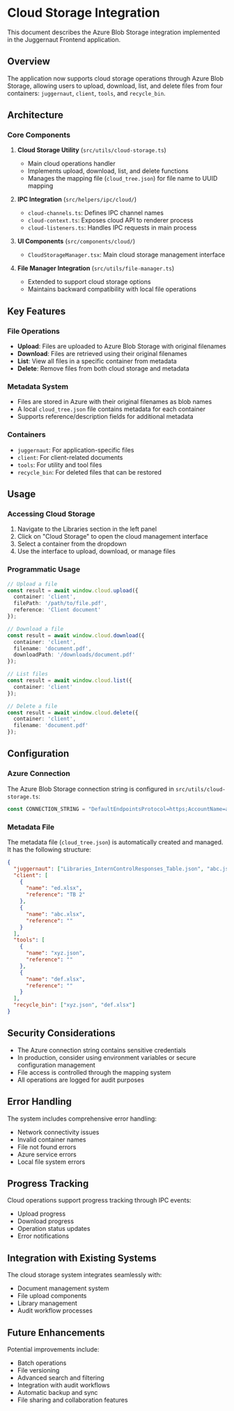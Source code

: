 # Cloud Storage Integration

This document describes the Azure Blob Storage integration implemented in the Juggernaut Frontend application.

## Overview

The application now supports cloud storage operations through Azure Blob Storage, allowing users to upload, download, list, and delete files from four containers: `juggernaut`, `client`, `tools`, and `recycle_bin`.

## Architecture

### Core Components

1. **Cloud Storage Utility** (`src/utils/cloud-storage.ts`)
   - Main cloud operations handler
   - Implements upload, download, list, and delete functions
   - Manages the mapping file (`cloud_tree.json`) for file name to UUID mapping

2. **IPC Integration** (`src/helpers/ipc/cloud/`)
   - `cloud-channels.ts`: Defines IPC channel names
   - `cloud-context.ts`: Exposes cloud API to renderer process
   - `cloud-listeners.ts`: Handles IPC requests in main process

3. **UI Components** (`src/components/cloud/`)
   - `CloudStorageManager.tsx`: Main cloud storage management interface

4. **File Manager Integration** (`src/utils/file-manager.ts`)
   - Extended to support cloud storage options
   - Maintains backward compatibility with local file operations

## Key Features

### File Operations
- **Upload**: Files are uploaded to Azure Blob Storage with original filenames
- **Download**: Files are retrieved using their original filenames
- **List**: View all files in a specific container from metadata
- **Delete**: Remove files from both cloud storage and metadata

### Metadata System
- Files are stored in Azure with their original filenames as blob names
- A local `cloud_tree.json` file contains metadata for each container
- Supports reference/description fields for additional metadata

### Containers
- `juggernaut`: For application-specific files
- `client`: For client-related documents
- `tools`: For utility and tool files
- `recycle_bin`: For deleted files that can be restored

## Usage

### Accessing Cloud Storage
1. Navigate to the Libraries section in the left panel
2. Click on "Cloud Storage" to open the cloud management interface
3. Select a container from the dropdown
4. Use the interface to upload, download, or manage files

### Programmatic Usage
```typescript
// Upload a file
const result = await window.cloud.upload({
  container: 'client',
  filePath: '/path/to/file.pdf',
  reference: 'Client document'
});

// Download a file
const result = await window.cloud.download({
  container: 'client',
  filename: 'document.pdf',
  downloadPath: '/downloads/document.pdf'
});

// List files
const result = await window.cloud.list({
  container: 'client'
});

// Delete a file
const result = await window.cloud.delete({
  container: 'client',
  filename: 'document.pdf'
});
```

## Configuration

### Azure Connection
The Azure Blob Storage connection string is configured in `src/utils/cloud-storage.ts`:
```typescript
const CONNECTION_STRING = "DefaultEndpointsProtocol=https;AccountName=auditfirmone;AccountKey=...";
```

### Metadata File
The metadata file (`cloud_tree.json`) is automatically created and managed. It has the following structure:
```json
{
  "juggernaut": ["Libraries_InternControlResponses_Table.json", "abc.json"],
  "client": [
    {
      "name": "ed.xlsx",
      "reference": "TB 2"
    },
    {
      "name": "abc.xlsx",
      "reference": ""
    }
  ],
  "tools": [
    {
      "name": "xyz.json",
      "reference": ""
    },
    {
      "name": "def.xlsx",
      "reference": ""
    }
  ],
  "recycle_bin": ["xyz.json", "def.xlsx"]
}
```

## Security Considerations

- The Azure connection string contains sensitive credentials
- In production, consider using environment variables or secure configuration management
- File access is controlled through the mapping system
- All operations are logged for audit purposes

## Error Handling

The system includes comprehensive error handling:
- Network connectivity issues
- Invalid container names
- File not found errors
- Azure service errors
- Local file system errors

## Progress Tracking

Cloud operations support progress tracking through IPC events:
- Upload progress
- Download progress
- Operation status updates
- Error notifications

## Integration with Existing Systems

The cloud storage system integrates seamlessly with:
- Document management system
- File upload components
- Library management
- Audit workflow processes

## Future Enhancements

Potential improvements include:
- Batch operations
- File versioning
- Advanced search and filtering
- Integration with audit workflows
- Automatic backup and sync
- File sharing and collaboration features


